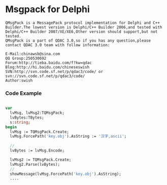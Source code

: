 # Msgpack for Delphi

    QMsgPack is a MessagePack protocol implementation for Delphi and C++ Builder.The lowest version is Delphi/C++ Builder 2006,and tested with Delphi/C++ Builder 2007/XE/XE6,Other version should support,but not tested.
    QMsgPack is a part of QDAC 3.0,so if you has any question,please contact QDAC 3.0 team with follow information:
    
    E-Mail:chinawsb@sina.com
    QQ Group:250530692
    Forum:http://tieba.baidu.com/f?kw=qdac
    Blog:http://hi.baidu.com/chineseswish
    SVN:http://svn.code.sf.net/p/qdac3/code/ or svn://svn.code.sf.net/p/qdac3/code/
    Author:swish

### Code Example
```Pascal

var
  lvMsg, lvMsg2:TQMsgPack;
  lvBytes:TBytes;
  s:string;
begin
  lvMsg := TQMsgPack.Create;
  lvMsg.ForcePath('key.obj').AsString := '汉字,ascii';
    
  //
  lvBytes := lvMsg.Encode;

  lvMsg2 := TQMsgPack.Create;
  lvMsg2.Parse(lvBytes);
  //
  showMessage(lvMsg.ForcePath('key.obj').AsString);
  ....
  
  ```
